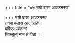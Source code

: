 +++
title = "०७ त्रयो दासा आञ्जनस्य"

+++
त्रयो दासा आञ्जनस्य  
तक्मा बलास आद् अहिः ।  
वर्षिष्ठः पर्वतानां  
त्रिककुन् नाम ते पिता ॥
